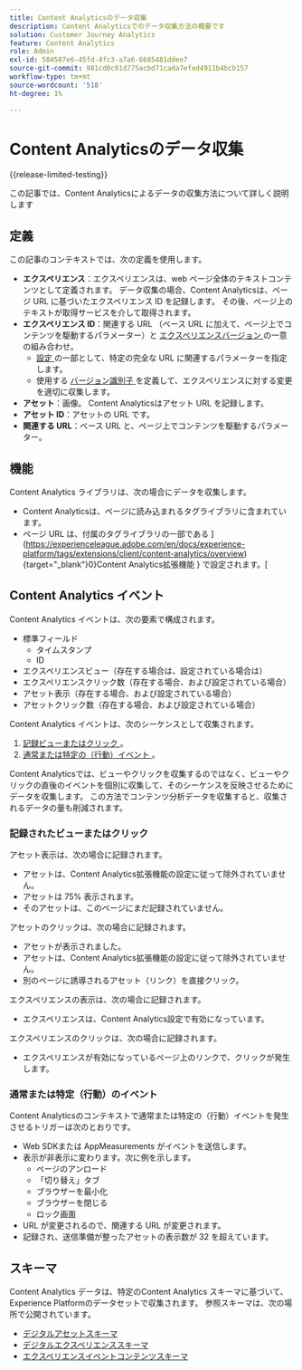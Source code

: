 ```yaml
---
title: Content Analyticsのデータ収集
description: Content Analyticsでのデータ収集方法の概要です
solution: Customer Journey Analytics
feature: Content Analytics
role: Admin
exl-id: 584587e6-45fd-4fc3-a7a6-6685481ddee7
source-git-commit: 981cd0c01d775acbd71cada7efed4911b4bcb157
workflow-type: tm+mt
source-wordcount: '518'
ht-degree: 1%

---
```


# Content Analyticsのデータ収集

{{release-limited-testing}}

この記事では、Content Analyticsによるデータの収集方法について詳しく説明します


## 定義

この記事のコンテキストでは、次の定義を使用します。

* **エクスペリエンス**：エクスペリエンスは、web ページ全体のテキストコンテンツとして定義されます。 データ収集の場合、Content Analyticsは、ページ URL に基づいたエクスペリエンス ID を記録します。 その後、ページ上のテキストが取得サービスを介して取得されます。
* **エクスペリエンス ID**：関連する URL （ベース URL に加えて、ページ上でコンテンツを駆動するパラメーター）と [ エクスペリエンスバージョン ](manual.md#versioning) の一意の組み合わせ。
   * [ 設定 ](configuration.md) の一部として、特定の完全な URL に関連するパラメーターを指定します。
   * 使用する [ バージョン識別子 ](manual.md#versioning) を定義して、エクスペリエンスに対する変更を適切に収集します。
* **アセット**：画像。 Content Analyticsはアセット URL を記録します。
* **アセット ID**：アセットの URL です。
* **関連する URL**：ベース URL と、ページ上でコンテンツを駆動するパラメーター。


## 機能

Content Analytics ライブラリは、次の場合にデータを収集します。

* Content Analyticsは、ページに読み込まれるタグライブラリに含まれています。
* ページ URL は、付属のタグライブラリの一部である ](https://experienceleague.adobe.com/en/docs/experience-platform/tags/extensions/client/content-analytics/overview){target="_blank"}0}Content Analytics拡張機能 } で設定されます。[


## Content Analytics イベント

Content Analytics イベントは、次の要素で構成されます。

* 標準フィールド
   * タイムスタンプ
   * ID
* エクスペリエンスビュー（存在する場合は、設定されている場合は）
* エクスペリエンスクリック数（存在する場合、および設定されている場合）
* アセット表示（存在する場合、および設定されている場合）
* アセットクリック数（存在する場合、および設定されている場合）


Content Analytics イベントは、次のシーケンスとして収集されます。

1. [ 記録ビューまたはクリック ](#recorded-view-or-click)。
1. [ 通常または特定の（行動）イベント ](#regular-or-specific-behaviorial-event)。

Content Analyticsでは、ビューやクリックを収集するのではなく、ビューやクリックの直後のイベントを個別に収集して、そのシーケンスを反映させるためにデータを収集します。 この方法でコンテンツ分析データを収集すると、収集されるデータの量も削減されます。

### 記録されたビューまたはクリック

アセット表示は、次の場合に記録されます。

* アセットは、Content Analytics拡張機能の設定に従って除外されていません。
* アセットは 75% 表示されます。
* そのアセットは、このページにまだ記録されていません。

アセットのクリックは、次の場合に記録されます。

* アセットが表示されました。
* アセットは、Content Analytics拡張機能の設定に従って除外されていません。
* 別のページに誘導されるアセット（リンク）を直接クリック。

エクスペリエンスの表示は、次の場合に記録されます。

* エクスペリエンスは、Content Analytics設定で有効になっています。

エクスペリエンスのクリックは、次の場合に記録されます。

* エクスペリエンスが有効になっているページ上のリンクで、クリックが発生します。


### 通常または特定（行動）のイベント

Content Analyticsのコンテキストで通常または特定の（行動）イベントを発生させるトリガーは次のとおりです。

* Web SDKまたは AppMeasurements がイベントを送信します。
* 表示が非表示に変わります。次に例を示します。
   * ページのアンロード
   * 「切り替え」タブ
   * ブラウザーを最小化
   * ブラウザーを閉じる
   * ロック画面
* URL が変更されるので、関連する URL が変更されます。
* 記録され、送信準備が整ったアセットの表示数が 32 を超えています。


## スキーマ

Content Analytics データは、特定のContent Analytics スキーマに基づいて、Experience Platformのデータセットで収集されます。 参照スキーマは、次の場所で公開されています。

* [ デジタルアセットスキーマ ](https://github.com/adobe/xdm/blob/master/components/classes/digital-asset.schema.json)
* [ デジタルエクスペリエンススキーマ ](https://github.com/adobe/xdm/blob/master/components/classes/digital-experience.schema.json)
* [ エクスペリエンスイベントコンテンツスキーマ ](https://github.com/adobe/xdm/blob/master/components/fieldgroups/experience-event/experienceevent-content.schema.json)
